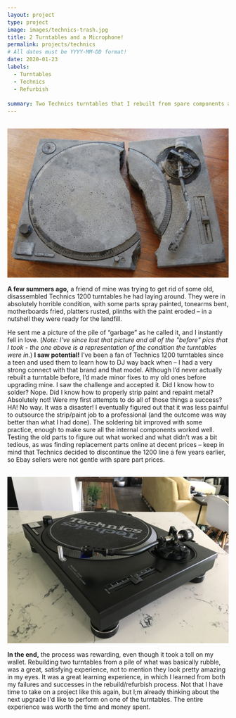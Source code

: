 ```yaml
---
layout: project
type: project
image: images/technics-trash.jpg
title: 2 Turntables and a Microphone!
permalink: projects/technics
# All dates must be YYYY-MM-DD format!
date: 2020-01-23
labels:
  - Turntables
  - Technics
  - Refurbish

summary: Two Technics turntables that I rebuilt from spare components a few summers ago.
---
```

<div class="ui divider"></div>
<br>
<img class="ui fluid rounded image" src="../images/broken-technics.jpg">

<br>

**A few summers ago,** a friend of mine was trying to get rid of some old, disassembled Technics 1200 turntables he had laying around. They were in absolutely horrible condition, with some parts spray painted, tonearms bent, motherboards fried, platters rusted, plinths with the paint eroded – in a nutshell they were ready for the landfill.

He sent me a picture of the pile of “garbage” as he called it, and I instantly fell in love. (*Note: I've since lost that picture and all of the "before" pics that I took - the one above is a representation of the condition the turntables were in.*) __I saw potential!__ I’ve been a fan of Technics 1200 turntables since a teen and used them to learn how to DJ way back when – I had a very strong connect with that brand and that model. Although I’d never actually rebuilt a turntable before, I’d made minor fixes to my old ones before upgrading mine. I saw the challenge and accepted it. Did I know how to solder? Nope. Did I know how to properly strip paint and repaint metal? Absolutely not! Were my first attempts to do all of those things a success? HA! No way. It was a disaster! I eventually figured out that it was less painful to outsource the strip/paint job to a professional (and the outcome was way better than what I had done). The soldering bit improved with some practice, enough to make sure all the internal components worked well. Testing the old parts to figure out what worked and what didn’t was a bit tedious, as was finding replacement parts online at decent prices – keep in mind that Technics decided to discontinue the 1200 line a few years earlier, so Ebay sellers were not gentle with spare part prices.
<br>
<br>

<img class="ui fluid rounded image" src="../images/technics-blk.jpg">

<br>


**In the end,** the process was rewarding, even though it took a toll on my wallet. Rebuilding two turntables from a pile of what was basically rubble, was a great, satisfying experience, not to mention they look pretty amazing in my eyes. It was a great learning experience, in which I learned from both my failures and successes in the rebuild/refurbish process. Not that I have time to take on a project like this again, but I;m already thinking about the next upgrade I'd like to perform on one of the turntables. The entire experience was worth the time and money spent. 
